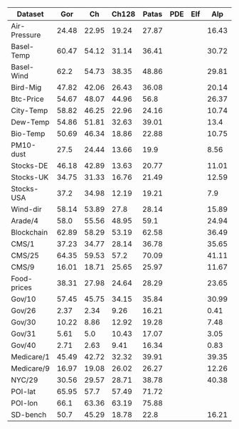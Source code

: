 | Dataset | Gor | Ch | Ch128 | Patas | PDE | Elf | Alp | LWC+Alp | Zstd |
|---|---|---|---|---|---|---|---|---|---|
| Air-Pressure | 24.48 | 22.95 | 19.24 | 27.87 |  |  | 16.43 |  | 9.39 |
| Basel-Temp | 60.47 | 54.12 | 31.14 | 36.41 |  |  | 30.72 |  | 18.44 |
| Basel-Wind | 62.2 | 54.73 | 38.35 | 48.86 |  |  | 29.81 |  | 14.66 |
| Bird-Mig | 47.82 | 42.06 | 26.43 | 36.08 |  |  | 20.14 |  | 21.02 |
| Btc-Price | 54.67 | 48.07 | 44.96 | 56.8 |  |  | 26.37 |  | 42.08 |
| City-Temp | 58.82 | 46.25 | 22.96 | 24.16 |  |  | 10.74 |  | 16.77 |
| Dew-Temp | 54.86 | 51.81 | 32.63 | 39.01 |  |  | 13.4 |  | 25.07 |
| Bio-Temp | 50.69 | 46.34 | 18.86 | 22.88 |  |  | 10.75 |  | 17.46 |
| PM10-dust | 27.5 | 24.44 | 13.66 | 19.9 |  |  | 8.56 |  | 7.78 |
| Stocks-DE | 46.18 | 42.89 | 13.63 | 20.77 |  |  | 11.01 |  | 10.54 |
| Stocks-UK | 34.75 | 31.33 | 16.76 | 21.49 |  |  | 12.59 |  | 10.28 |
| Stocks-USA | 37.2 | 34.98 | 12.19 | 19.21 |  |  | 7.9 |  | 8.56 |
| Wind-dir | 58.14 | 53.89 | 27.8 | 28.14 |  |  | 15.89 |  | 25.53 |
| Arade/4 | 58.0 | 55.56 | 48.95 | 59.1 |  |  | 24.94 |  | 33.9 |
| Blockchain | 62.89 | 58.29 | 53.19 | 62.58 |  |  | 36.49 |  | 43.97 |
| CMS/1 | 37.23 | 34.77 | 28.14 | 36.78 |  |  | 35.65 |  | 26.56 |
| CMS/25 | 64.35 | 59.53 | 57.2 | 70.09 |  |  | 41.11 |  | 58.27 |
| CMS/9 | 16.01 | 18.71 | 25.65 | 25.97 |  |  | 11.67 |  | 14.73 |
| Food-prices | 38.31 | 27.98 | 24.64 | 28.29 |  |  | 23.65 |  | 18.32 |
| Gov/10 | 57.45 | 45.75 | 34.15 | 35.84 |  |  | 30.99 |  | 28.09 |
| Gov/26 | 2.37 | 2.34 | 9.26 | 16.21 |  |  | 0.41 |  | 0.23 |
| Gov/30 | 10.22 | 8.86 | 12.92 | 19.28 |  |  | 7.48 |  | 4.48 |
| Gov/31 | 5.61 | 5.0 | 10.43 | 17.07 |  |  | 3.05 |  | 1.63 |
| Gov/40 | 2.71 | 2.63 | 9.41 | 16.34 |  |  | 0.83 |  | 0.46 |
| Medicare/1 | 45.49 | 42.72 | 32.32 | 39.91 |  |  | 39.35 |  | 31.18 |
| Medicare/9 | 16.97 | 19.08 | 26.02 | 26.27 |  |  | 12.26 |  | 15.03 |
| NYC/29 | 30.56 | 29.57 | 28.71 | 38.78 |  |  | 40.38 |  | 27.5 |
| POI-lat | 65.95 | 57.7 | 57.49 | 71.72 |  |  |  |  | 59.34 |
| POI-lon | 66.1 | 63.36 | 63.19 | 75.88 |  |  |  |  | 60.98 |
| SD-bench | 50.7 | 45.29 | 18.78 | 22.8 |  |  | 16.21 |  | 11.34 |

